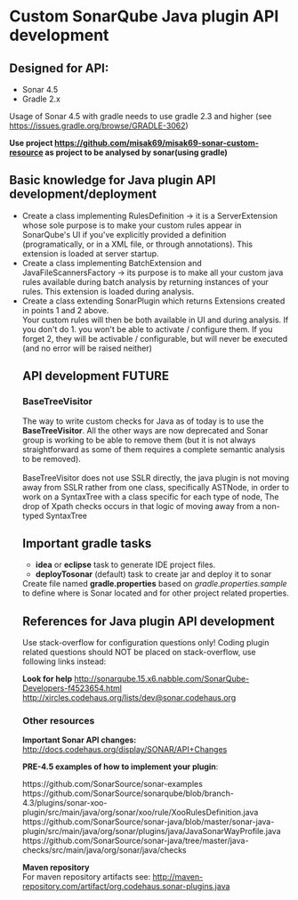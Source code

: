


<h1>Custom SonarQube Java plugin API development</h1>

<h2>Designed for API:</h2>
<ul>
<li>Sonar 4.5</li>
<li>Gradle 2.x</li>
</ul>

Usage of Sonar 4.5 with gradle needs to use gradle 2.3 and higher (see https://issues.gradle.org/browse/GRADLE-3062)

<strong>Use project https://github.com/misak69/misak69-sonar-custom-resource as project to be analysed by sonar(using gradle)</strong>

<h2>Basic knowledge for Java plugin API development/deployment</h2>

<ul>
<li>Create a class implementing RulesDefinition -> it is a ServerExtension whose sole purpose is to make your custom 
rules appear in SonarQube's UI if you've explicitly provided a definition (programatically, or in a XML file, or through annotations).
This extension is loaded at server startup.</li>
<li>Create a class implementing BatchExtension and JavaFileScannersFactory -> its purpose is to make all your custom 
java rules available during batch analysis by returning instances of your rules. This extension is loaded during analysis.</li>
<li>Create a class extending SonarPlugin which returns Extensions created in points 1 and 2 above.</li>
<div>Your custom rules will then be both available in UI and during analysis. 
If you don't do 1. you won't be able to activate / configure them. 
If you forget 2, they will be activable / configurable, but will never be executed (and no error will be raised neither)
</div>

<h2>API development FUTURE</h2>
<h3>BaseTreeVisitor</h3>
The way to write custom checks for Java as of today is to use the <strong>BaseTreeVisitor</strong>. 
All the other ways are now deprecated and Sonar group is working to be able to remove them 
(but it is not always straightforward as some of them requires a complete semantic analysis to be removed).
<br/><br/>
BaseTreeVisitor does not use SSLR directly, the java plugin is not moving away from SSLR rather from one class, 
specifically ASTNode, in order to work on a SyntaxTree with a class specific for each type of node, 
The drop of Xpath checks occurs in that logic of moving away from a non-typed SyntaxTree



<h2>Important gradle tasks</h2>
<ul>
<li><b>idea</b> or <b>eclipse</b> task to generate IDE project files.</li>
<li><b>deployTosonar</b> (default) task to create jar and deploy it to sonar</li>
</ul>

<div>Create file named <strong>gradle.properties</strong> based on <em>gradle.properties.sample</em> to define where is Sonar located 
and for other project related properties.</div>

<h2>References for Java plugin API development</h2>
Use stack-overflow for configuration questions only!
Coding plugin related questions should NOT be placed on stack-overflow, use following links instead:

<strong>Look for help</strong>
http://sonarqube.15.x6.nabble.com/SonarQube-Developers-f4523654.html
http://xircles.codehaus.org/lists/dev@sonar.codehaus.org


<h3>Other resources</h3>

<strong>Important Sonar API changes:</strong><br/>
http://docs.codehaus.org/display/SONAR/API+Changes

<strong>PRE-4.5 examples of how to implement your plugin</strong>:<br/>
<div>https://github.com/SonarSource/sonar-examples</div>
<div>https://github.com/SonarSource/sonarqube/blob/branch-4.3/plugins/sonar-xoo-plugin/src/main/java/org/sonar/xoo/rule/XooRulesDefinition.java</div>
<div>https://github.com/SonarSource/sonar-java/blob/master/sonar-java-plugin/src/main/java/org/sonar/plugins/java/JavaSonarWayProfile.java</div>
<div>https://github.com/SonarSource/sonar-java/tree/master/java-checks/src/main/java/org/sonar/java/checks</div>

<strong>Maven repository</strong><br/>
For maven repository artifacts see: http://maven-repository.com/artifact/org.codehaus.sonar-plugins.java


